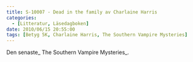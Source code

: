 ```yaml
---
title: S-10007 - Dead in the family av Charlaine Harris
categories:
  - [Litteratur, Läsedagboken]
date: 2010/06/15 20:55:00
tags: [Betyg 5K, Charlaine Harris, The Southern Vampire Mysteries]
---
```

Den senaste_ The Southern Vampire Mysteries_.
